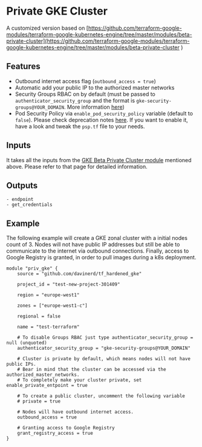 # Private GKE Cluster
A customized version based on [https://github.com/terraform-google-modules/terraform-google-kubernetes-engine/tree/master/modules/beta-private-cluster](https://github.com/terraform-google-modules/terraform-google-kubernetes-engine/tree/master/modules/beta-private-cluster
)
## Features
- Outbound internet access flag (`outbound_access = true`)
- Automatic add your public IP to the authorized master networks
- Security Groups RBAC on by default (must be passed to `authenticator_security_group` and the format is `gke-security-groups@YOUR_DOMAIN`. More information [here](https://cloud.google.com/kubernetes-engine/docs/how-to/role-based-access-control#groups-setup-gsuite))
- Pod Security Policy via `enable_pod_security_policy` variable (default to `false`). Please check deprecation notes [here](https://kubernetes.io/blog/2021/04/06/podsecuritypolicy-deprecation-past-present-and-future/). If you want to enable it, have a look and tweak the `psp.tf` file to your needs.

## Inputs
It takes all the inputs from the [GKE Beta Private Cluster module](https://github.com/terraform-google-modules/terraform-google-kubernetes-engine/tree/master/modules/beta-private-cluster) mentioned above. Please refer to that page for detailed information.

## Outputs
```
- endpoint
- get_credentials
```

## Example
The following example will create a GKE zonal cluster with a initial nodes count of 3. Nodes will not have public IP addresses but still be able to communicate to the internet via outbound connections. Finally, access to Google Registry is granted, in order to pull images during a k8s deployment.

```
module "priv_gke" {
    source = "github.com/davinerd/tf_hardened_gke"

    project_id = "test-new-project-301409"

    region = "europe-west1"

    zones = ["europe-west1-c"]

    regional = false

    name = "test-terraform"

    # To disable Groups RBAC just type authenticator_security_group = null (unquoted)
    authenticator_security_group = "gke-security-groups@YOUR_DOMAIN"

    # Cluster is private by default, which means nodes will not have public IPs.
    # Bear in mind that the cluster can be accessed via the authorized_master_networks.
    # To completely make your cluster private, set enable_private_entpoint = true

    # To create a public cluster, uncomment the following variable
    # private = true

    # Nodes will have outbound internet access.
    outbound_access = true

    # Granting access to Google Registry
    grant_registry_access = true
}
```